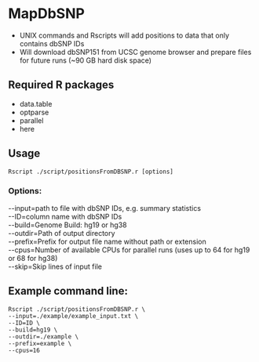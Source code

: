 # MapDbSNP

* UNIX commands and Rscripts will add positions to data that only contains dbSNP IDs
* Will download dbSNP151 from UCSC genome browser and prepare files for future runs (~90 GB hard disk space)

## Required R packages

* data.table
* optparse
* parallel
* here


## Usage

```{bash}
Rscript ./script/positionsFromDBSNP.r [options]
```

### Options:

--input=path to file with dbSNP IDs, e.g. summary statistics  
--ID=column name with dbSNP IDs  
--build=Genome Build: hg19 or hg38  
--outdir=Path of output directory  
--prefix=Prefix for output file name without path or extension  
--cpus=Number of available CPUs for parallel runs (uses up to 64 for hg19 or 68 for hg38)  
--skip=Skip lines of input file  

## Example command line:
```{bash}
Rscript ./script/positionsFromDBSNP.r \
--input=./example/example_input.txt \
--ID=ID \
--build=hg19 \
--outdir=./example \
--prefix=example \
--cpus=16
```
